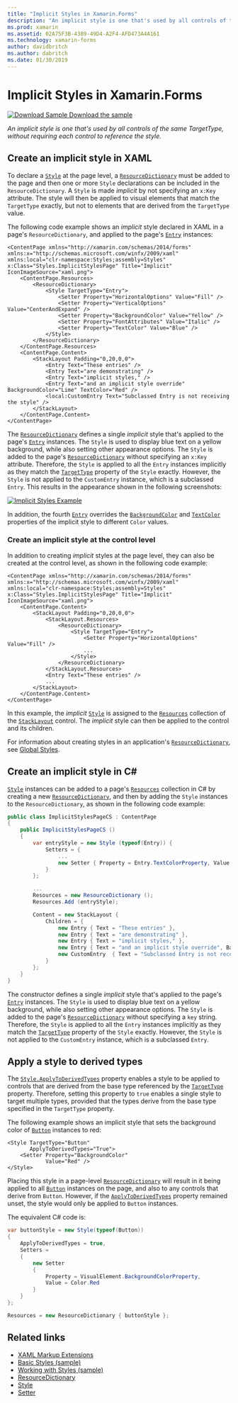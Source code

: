 ```yaml
---
title: "Implicit Styles in Xamarin.Forms"
description: "An implicit style is one that's used by all controls of the same TargetType, without requiring each control to reference the style."
ms.prod: xamarin
ms.assetid: 02A75F3B-4389-49D4-A2F4-AFD473A4A161
ms.technology: xamarin-forms
author: davidbritch
ms.author: dabritch
ms.date: 01/30/2019
---
```


# Implicit Styles in Xamarin.Forms

[![Download Sample](~/media/shared/download.png) Download the sample](https://docs.microsoft.com/samples/xamarin/xamarin-forms-samples/userinterface-styles-basicstyles)

_An implicit style is one that's used by all controls of the same TargetType, without requiring each control to reference the style._

## Create an implicit style in XAML

To declare a [`Style`](xref:Xamarin.Forms.Style) at the page level, a [`ResourceDictionary`](xref:Xamarin.Forms.ResourceDictionary) must be added to the page and then one or more `Style` declarations can be included in the `ResourceDictionary`. A `Style` is made *implicit* by not specifying an `x:Key` attribute. The style will then be applied to visual elements that match the `TargetType` exactly, but not to elements that are derived from the `TargetType` value.

The following code example shows an *implicit* style declared in XAML in a page's `ResourceDictionary`, and applied to the page's [`Entry`](xref:Xamarin.Forms.Entry) instances:

```xaml
<ContentPage xmlns="http://xamarin.com/schemas/2014/forms" xmlns:x="http://schemas.microsoft.com/winfx/2009/xaml" xmlns:local="clr-namespace:Styles;assembly=Styles" x:Class="Styles.ImplicitStylesPage" Title="Implicit" IconImageSource="xaml.png">
    <ContentPage.Resources>
        <ResourceDictionary>
            <Style TargetType="Entry">
                <Setter Property="HorizontalOptions" Value="Fill" />
                <Setter Property="VerticalOptions" Value="CenterAndExpand" />
                <Setter Property="BackgroundColor" Value="Yellow" />
                <Setter Property="FontAttributes" Value="Italic" />
                <Setter Property="TextColor" Value="Blue" />
            </Style>
        </ResourceDictionary>
    </ContentPage.Resources>
    <ContentPage.Content>
        <StackLayout Padding="0,20,0,0">
            <Entry Text="These entries" />
            <Entry Text="are demonstrating" />
            <Entry Text="implicit styles," />
            <Entry Text="and an implicit style override" BackgroundColor="Lime" TextColor="Red" />
            <local:CustomEntry Text="Subclassed Entry is not receiving the style" />
        </StackLayout>
    </ContentPage.Content>
</ContentPage>
```

The [`ResourceDictionary`](xref:Xamarin.Forms.ResourceDictionary) defines a single *implicit* style that's applied to the page's [`Entry`](xref:Xamarin.Forms.Entry) instances. The `Style` is used to display blue text on a yellow background, while also setting other appearance options. The `Style` is added to the page's [`ResourceDictionary`](xref:Xamarin.Forms.ResourceDictionary) without specifying an `x:Key` attribute. Therefore, the `Style` is applied to all the `Entry` instances implicitly as they match the [`TargetType`](xref:Xamarin.Forms.Style.TargetType) property of the `Style` exactly. However, the `Style` is not applied to the `CustomEntry` instance, which is a subclassed `Entry`. This results in the appearance shown in the following screenshots:

[![](implicit-images/implicit-styles.png "Implicit Styles Example")](implicit-images/implicit-styles-large.png#lightbox "Implicit Styles Example")

In addition, the fourth [`Entry`](xref:Xamarin.Forms.Entry) overrides the [`BackgroundColor`](xref:Xamarin.Forms.VisualElement.BackgroundColor) and [`TextColor`](xref:Xamarin.Forms.Entry.TextColor) properties of the implicit style to different `Color` values.

### Create an implicit style at the control level

In addition to creating *implicit* styles at the page level, they can also be created at the control level, as shown in the following code example:

```xaml
<ContentPage xmlns="http://xamarin.com/schemas/2014/forms" xmlns:x="http://schemas.microsoft.com/winfx/2009/xaml" xmlns:local="clr-namespace:Styles;assembly=Styles" x:Class="Styles.ImplicitStylesPage" Title="Implicit" IconImageSource="xaml.png">
    <ContentPage.Content>
        <StackLayout Padding="0,20,0,0">
            <StackLayout.Resources>
                <ResourceDictionary>
                    <Style TargetType="Entry">
                        <Setter Property="HorizontalOptions" Value="Fill" />
                        ...
                    </Style>
                </ResourceDictionary>
            </StackLayout.Resources>
            <Entry Text="These entries" />
            ...
        </StackLayout>
    </ContentPage.Content>
</ContentPage>
```

In this example, the *implicit* [`Style`](xref:Xamarin.Forms.Style) is assigned to the [`Resources`](xref:Xamarin.Forms.VisualElement.Resources) collection of the [`StackLayout`](xref:Xamarin.Forms.StackLayout) control. The *implicit* style can then be applied to the control and its children.

For information about creating styles in an application's [`ResourceDictionary`](xref:Xamarin.Forms.ResourceDictionary), see [Global Styles](~/xamarin-forms/user-interface/styles/application.md).

## Create an implicit style in C&#35;

[`Style`](xref:Xamarin.Forms.Style) instances can be added to a page's [`Resources`](xref:Xamarin.Forms.VisualElement.Resources) collection in C# by creating a new [`ResourceDictionary`](xref:Xamarin.Forms.ResourceDictionary), and then by adding the `Style` instances to the `ResourceDictionary`, as shown in the following code example:

```csharp
public class ImplicitStylesPageCS : ContentPage
{
    public ImplicitStylesPageCS ()
    {
        var entryStyle = new Style (typeof(Entry)) {
            Setters = {
                ...
                new Setter { Property = Entry.TextColorProperty, Value = Color.Blue }
            }
        };

        ...
        Resources = new ResourceDictionary ();
        Resources.Add (entryStyle);

        Content = new StackLayout {
            Children = {
                new Entry { Text = "These entries" },
                new Entry { Text = "are demonstrating" },
                new Entry { Text = "implicit styles," },
                new Entry { Text = "and an implicit style override", BackgroundColor = Color.Lime, TextColor = Color.Red },
                new CustomEntry  { Text = "Subclassed Entry is not receiving the style" }
            }
        };
    }
}
```

The constructor defines a single *implicit* style that's applied to the page's [`Entry`](xref:Xamarin.Forms.Entry) instances. The `Style` is used to display blue text on a yellow background, while also setting other appearance options. The `Style` is added to the page's [`ResourceDictionary`](xref:Xamarin.Forms.ResourceDictionary) without specifying a `key` string. Therefore, the `Style` is applied to all the `Entry` instances implicitly as they match the [`TargetType`](xref:Xamarin.Forms.Style.TargetType) property of the `Style` exactly. However, the `Style` is not applied to the `CustomEntry` instance, which is a subclassed `Entry`.

## Apply a style to derived types

The [`Style.ApplyToDerivedTypes`](xref:Xamarin.Forms.Style.ApplyToDerivedTypes) property enables a style to be applied to controls that are derived from the base type referenced by the [`TargetType`](xref:Xamarin.Forms.Style.TargetType) property. Therefore, setting this property to `true` enables a single style to target multiple types, provided that the types derive from the base type specified in the `TargetType` property.

The following example shows an implicit style that sets the background color of [`Button`](xref:Xamarin.Forms.Button) instances to red:

```xaml
<Style TargetType="Button"
       ApplyToDerivedTypes="True">
    <Setter Property="BackgroundColor"
            Value="Red" />
</Style>
```

Placing this style in a page-level [`ResourceDictionary`](xref:Xamarin.Forms.ResourceDictionary) will result in it being applied to all [`Button`](xref:Xamarin.Forms.Button) instances on the page, and also to any controls that derive from `Button`. However, if the [`ApplyToDerivedTypes`](xref:Xamarin.Forms.Style.ApplyToDerivedTypes) property remained unset, the style would only be applied to `Button` instances.

The equivalent C# code is:

```csharp
var buttonStyle = new Style(typeof(Button))
{
    ApplyToDerivedTypes = true,
    Setters =
    {
        new Setter
        {
            Property = VisualElement.BackgroundColorProperty,
            Value = Color.Red
        }
    }
};

Resources = new ResourceDictionary { buttonStyle };
```

## Related links

- [XAML Markup Extensions](~/xamarin-forms/xaml/xaml-basics/xaml-markup-extensions.md)
- [Basic Styles (sample)](https://docs.microsoft.com/samples/xamarin/xamarin-forms-samples/userinterface-styles-basicstyles)
- [Working with Styles (sample)](https://docs.microsoft.com/samples/xamarin/xamarin-forms-samples/workingwithstyles)
- [ResourceDictionary](xref:Xamarin.Forms.ResourceDictionary)
- [Style](xref:Xamarin.Forms.Style)
- [Setter](xref:Xamarin.Forms.Setter)
